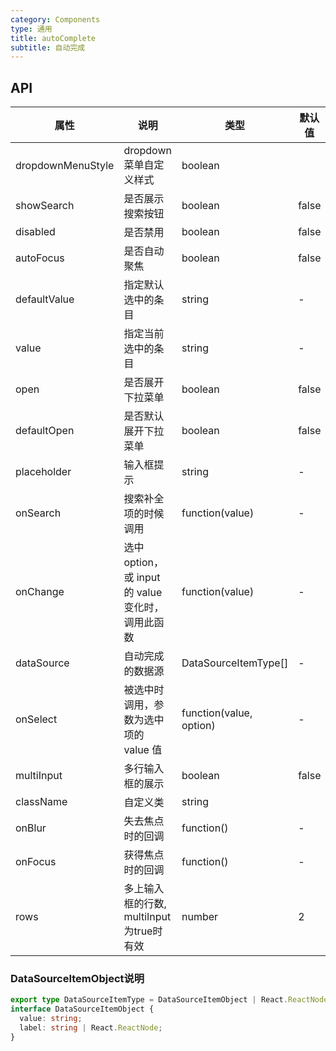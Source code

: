 ```yaml
---
category: Components
type: 通用
title: autoComplete
subtitle: 自动完成
---
```


## API

| 属性 | 说明 | 类型 | 默认值 |
| --- | --- | ---  | ---   |
| dropdownMenuStyle | dropdown 菜单自定义样式 | boolean |  |
| showSearch | 是否展示搜索按钮 | boolean | false |
| disabled | 是否禁用  | boolean | false |
| autoFocus  | 是否自动聚焦 | boolean| false|
| defaultValue | 指定默认选中的条目 | string | - |
| value | 指定当前选中的条目 | string | -|
| open | 是否展开下拉菜单 | boolean  | false  |
| defaultOpen | 是否默认展开下拉菜单 | boolean | false |
| placeholder | 输入框提示 | string | - |
| onSearch | 搜索补全项的时候调用 | function(value) | - |
| onChange | 选中 option，或 input 的 value 变化时，调用此函数  | function(value) | - |
|dataSource | 自动完成的数据源| DataSourceItemType[] | - |
|onSelect | 被选中时调用，参数为选中项的 value 值 |  function(value, option) | - |
|multiInput| 多行输入框的展示| boolean | false |
|className|自定义类| string| |
|onBlur|失去焦点时的回调|function()|-|
|onFocus|获得焦点时的回调|function()|-|
|rows | 多上输入框的行数, multiInput为true时有效| number| 2 |

### DataSourceItemObject说明
```typescript
export type DataSourceItemType = DataSourceItemObject | React.ReactNode;
interface DataSourceItemObject {
  value: string;
  label: string | React.ReactNode;
}
```